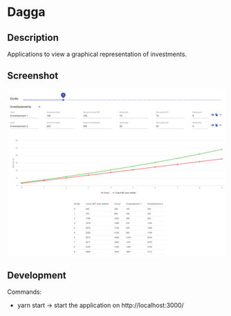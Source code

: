 # Dagga

## Description

Applications to view a graphical representation of investments.

## Screenshot

![alt tag](https://raw.githubusercontent.com/Softcadbury/Dagga/master/assets/screenshot.png)

## Development

Commands:

-   yarn start -> start the application on http://localhost:3000/
